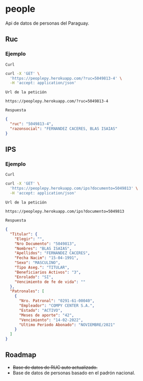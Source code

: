 # people
Api de datos de personas del Paraguay.

## Ruc

### Ejemplo

`Curl`
```bash
curl -X 'GET' \
  'https://peoplepy.herokuapp.com/?ruc=5049813-4' \
  -H 'accept: application/json'
```

`Url de la petición`
```
https://peoplepy.herokuapp.com/?ruc=5049813-4
```

`Respuesta`

```json
{
  "ruc": "5049813-4",
  "razonsocial": "FERNANDEZ CACERES, BLAS ISAIAS"
}
```

## IPS

### Ejemplo

`Curl`
```bash
curl -X 'GET' \
  'https://peoplepy.herokuapp.com/ips?documento=5049813' \
  -H 'accept: application/json'
```

`Url de la petición`
```
https://peoplepy.herokuapp.com/ips?documento=5049813
```

`Respuesta`

```json
{
  "Titular": {
    "Elegir": "",
    "Nro Documento": "5049813",
    "Nombres": "BLAS ISAIAS",
    "Apellidos": "FERNANDEZ CACERES",
    "Fecha Nacim": "15-04-1991",
    "Sexo": "MASCULINO",
    "Tipo Aseg.": "TITULAR",
    "Beneficiarios Activos": "3",
    "Enrolado": "SI",
    "Vencimiento de fe de vida": ""
  },
  "Patronales": [
    {
      "Nro. Patronal": "0291-61-00040",
      "Empleador": "COMPY CENTER S.A.",
      "Estado": "ACTIVO",
      "Meses de aporte": "42",
      "Vencimiento": "14-02-2022",
      "Ultimo Periodo Abonado": "NOVIEMBRE/2021"
    }
  ]
}
```


## Roadmap
* <s>Base de datos de RUC auto actualizado.</s>
* Base de datos de personas basado en el padrón nacional.
